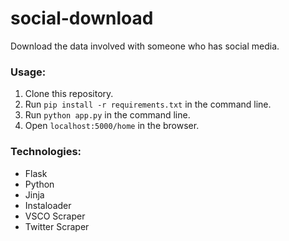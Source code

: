 # social-download

Download the data involved with someone who has social media.

### Usage:
1. Clone this repository.
2. Run `pip install -r requirements.txt` in the command line.
3. Run `python app.py` in the command line.
4. Open `localhost:5000/home` in the browser.

### Technologies:
- Flask
- Python
- Jinja
- Instaloader
- VSCO Scraper
- Twitter Scraper
